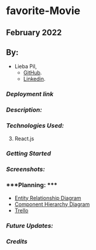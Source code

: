 # favorite-Movie
## February 2022
## By:
* Lieba Pil,
  * [GitHub](https://github.com/liebapil).
  * [Linkedin](https://www.linkedin.com/in/lieba-pil/).

### ***Deployment link***


### ***Description:***


### ***Technologies Used:***

3. React.js


### ***Getting Started***


### ***Screenshots:***


### ***Planning: ***
* [Entity Relationship Diagram]()
* [Component Hierarchy Diagram ]()
* [Trello]()

### ***Future Updates:***




### ***Credits***